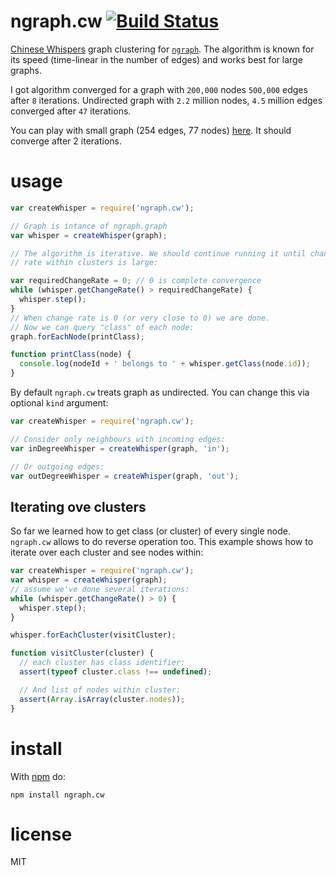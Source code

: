 # ngraph.cw [![Build Status](https://travis-ci.org/anvaka/ngraph.cw.svg)](https://travis-ci.org/anvaka/ngraph.cw)

[Chinese Whispers](http://wortschatz.uni-leipzig.de/~cbiemann/pub/2006/BiemannTextGraph06.pdf)
graph clustering for [`ngraph`](https://github.com/anvaka/ngraph.graph). The algorithm
is known for its speed (time-linear in the number of edges) and works best for
large graphs.

I got algorithm converged for a graph with `200,000` nodes `500,000` edges after
`8` iterations. Undirected graph with `2.2` million nodes, `4.5` million edges
converged after `47` iterations.

You can play with small graph (254 edges, 77 nodes) [here](https://anvaka.github.io/ngraph.cw/demo/).
It should converge after 2 iterations.

# usage

``` js
var createWhisper = require('ngraph.cw');

// Graph is intance of ngraph.graph
var whisper = createWhisper(graph);

// The algorithm is iterative. We should continue running it until change
// rate within clusters is large:

var requiredChangeRate = 0; // 0 is complete convergence
while (whisper.getChangeRate() > requiredChangeRate) {
  whisper.step();
}
// When change rate is 0 (or very close to 0) we are done.
// Now we can query "class" of each node:
graph.forEachNode(printClass);

function printClass(node) {
  console.log(nodeId + ' belongs to ' + whisper.getClass(node.id));
}
```

By default `ngraph.cw` treats graph as undirected. You can change this via
optional `kind` argument:

``` js
var createWhisper = require('ngraph.cw');

// Consider only neighbours with incoming edges:
var inDegreeWhisper = createWhisper(graph, 'in');

// Or outgoing edges:
var outDegreeWhisper = createWhisper(graph, 'out');
```

## Iterating ove clusters

So far we learned how to get class (or cluster) of every single node. `ngraph.cw`
allows to do reverse operation too. This example shows how to iterate
over each cluster and see nodes within:

``` js
var createWhisper = require('ngraph.cw');
var whisper = createWhisper(graph);
// assume we've done several iterations:
while (whisper.getChangeRate() > 0) {
  whisper.step();
}

whisper.forEachCluster(visitCluster);

function visitCluster(cluster) {
  // each cluster has class identifier:
  assert(typeof cluster.class !== undefined);

  // And list of nodes within cluster:
  assert(Array.isArray(cluster.nodes));
}
```

# install

With [npm](https://npmjs.org) do:

```
npm install ngraph.cw
```

# license

MIT
